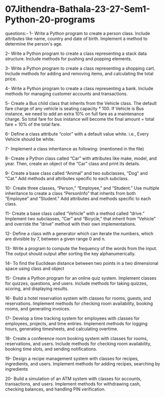 # 07Jithendra-Bathala-23-27-Sem1-Python-20-programs

questions:-
1- Write a Python program to create a person class. Include attributes like name, country and date of birth. Implement a method to determine the person's age.

2- Write a Python program to create a class representing a stack data structure. Include methods for pushing and popping elements.

3- Write a Python program to create a class representing a shopping cart. Include methods for adding and removing items, and calculating the total price.

4- Write a Python program to create a class representing a bank. Include methods for managing customer accounts and transactions.

5- Create a Bus child class that inherits from the Vehicle class. The default fare charge of any vehicle is seating capacity * 100. If Vehicle is Bus instance, we need to add an extra 10% on full fare as a maintenance charge. So total fare for bus instance will become the final amount = total fare + 10% of the total fare.

6- Define a class attribute “color” with a default value white. i.e., Every Vehicle should be white.

7- Implement a class inheritance as following: (mentioned in the file)

8- Create a Python class called “Car” with attributes like make, model, and year. Then, create an object of the “Car” class and print its details.

9- Create a base class called “Animal” and two subclasses, “Dog” and “Cat.” Add methods and attributes specific to each subclass.

10- Create three classes, “Person,” “Employee,” and “Student.” Use multiple inheritance to create a class “PersonInfo” that inherits from both “Employee” and “Student.” Add attributes and methods specific to each class.

11- Create a base class called “Vehicle” with a method called “drive.” Implement two subclasses, “Car” and “Bicycle,” that inherit from “Vehicle” and override the “drive” method with their own implementations.

12- Define a class with a generator which can iterate the numbers, which are divisible by 7, between a given range 0 and n.

13- Write a program to compute the frequency of the words from the input. The output should output after sorting the key alphanumerically.

14- To find the Euclidean distance between two points in a two dimensional space using class and object

15- Create a Python program for an online quiz system. Implement classes for quizzes, questions, and users. Include methods for taking quizzes, scoring, and displaying results.
 
16- Build a hotel reservation system with classes for rooms, guests, and reservations. Implement methods for checking room availability, booking rooms, and generating invoices.

17- Develop a time tracking system for employees with classes for employees, projects, and time entries. Implement methods for logging hours, generating timesheets, and calculating overtime.

18- Create a conference room booking system with classes for rooms, reservations, and users. Include methods for checking room availability, booking time slots, and sending notifications.

19- Design a recipe management system with classes for recipes, ingredients, and users. Implement methods for adding recipes, searching by ingredients

20- Build a simulation of an ATM system with classes for accounts, transactions, and users. Implement methods for withdrawing cash, checking balances, and handling PIN verification.
